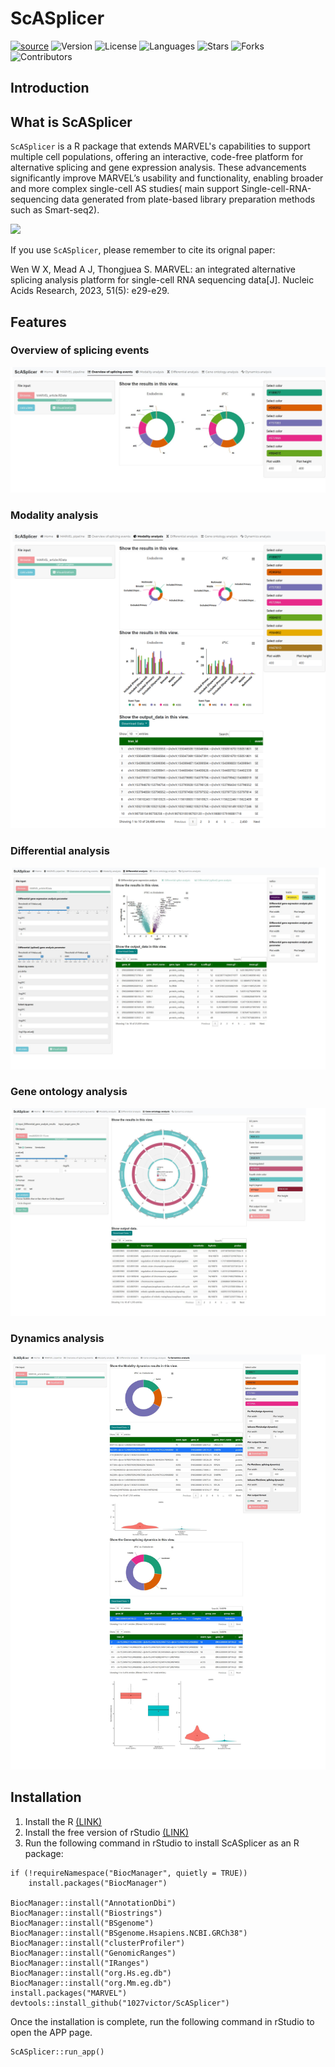 # ScASplicer
[![source](https://img.shields.io/badge/Source_code-support-blue.svg)](https://github.com//1027victor/ScSpliceShiner/tree/main/R)
![Version](https://img.shields.io/badge/version-1.1.0-blue.svg)
![License](https://img.shields.io/github/license/1027victor/ScSpliceShiner.svg)
![Languages](https://img.shields.io/github/languages/top/1027victor/ScSpliceShiner.svg)
![Stars](https://img.shields.io/github/stars/1027victor/ScSpliceShiner.svg)
![Forks](https://img.shields.io/github/forks/1027victor/ScSpliceShiner.svg)
![Contributors](https://img.shields.io/github/contributors/1027victor/ScSpliceShiner.svg)

## Introduction
## What is ScASplicer
`ScASplicer` is a  R package that extends MARVEL's capabilities to support multiple cell populations, offering an interactive, code-free platform for alternative splicing and gene expression analysis. These advancements significantly improve MARVEL’s usability and functionality, enabling broader and more complex single-cell AS studies( main support Single-cell-RNA-sequencing data generated from plate-based library preparation methods such as Smart-seq2).

![](/inst/app/www/pipeline.jpg)

If you use `ScASplicer`, please remember to cite its orignal paper:

Wen W X, Mead A J, Thongjuea S. MARVEL: an integrated alternative splicing analysis platform for single-cell RNA sequencing data[J]. Nucleic Acids Research, 2023, 51(5): e29-e29.

## Features

### Overview of splicing events

![](/inst/app/www/overview_of_splicing_events.jpeg)

### Modality analysis

![](/inst/app/www/Modality_analysis.jpeg)

### Differential analysis

![](/inst/app/www/Differential_analysis.jpeg)

### Gene ontology analysis

![](/inst/app/www/Gene_ontology_analysis.jpeg)


### Dynamics analysis

![](/inst/app/www/Dynamics_analysis.jpeg)

## Installation
1. Install the R [(LINK)](https://cran.r-project.org/)
2. Install the free version of rStudio [(LINK)](https://www.rstudio.com/products/rstudio/download/)
3. Run the following command in rStudio to install ScASplicer as an R package:
```{r,eval=FALSE}
if (!requireNamespace("BiocManager", quietly = TRUE))
    install.packages("BiocManager")

BiocManager::install("AnnotationDbi")
BiocManager::install("Biostrings")
BiocManager::install("BSgenome")
BiocManager::install("BSgenome.Hsapiens.NCBI.GRCh38")
BiocManager::install("clusterProfiler")
BiocManager::install("GenomicRanges")
BiocManager::install("IRanges")
BiocManager::install("org.Hs.eg.db")
BiocManager::install("org.Mm.eg.db")
install.packages("MARVEL")
devtools::install_github("1027victor/ScASplicer")
```
Once the installation is complete, run the following command in rStudio to open the APP page.
```
ScASplicer::run_app()
```
